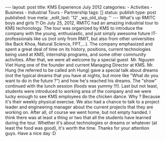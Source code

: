--- layout: post title: KMS Experience July 2012 categories: -
Activities - Business - Industrial Tours - Partnership tags: [] status:
publish type: post published: true meta: \_edit\_last: '12'
\_wp\_old\_slug: '' --- What's up RMITC boys and girls ?! On July 25,
2012, RMITC had an amazing industrial tour to KMS techonology. The tour
was organized by KMS to introduce the company with the young,
enthusiastic, and just simply awesome future IT-professionals like us
(not only from RMIT, but also from other universities like Back Khoa,
Natural Science, FPT,...). The company emphasized and spent a great deal
of time on its history, positions, current technologies being used at
KMS, internship programs, and some other community activities. After
that, we were all welcome by a special guest  Mr. Nguyen Viet Hung one
of the founder and current Managing Director at KMS. Mr. Hung (he
referred to be called anh Hung) gave a special talk about dreams (not
the typical dreams that you have at nights, but more like "What do you
want to do in the future ?") and how he's reached his dreams. The "show"
continued with the lunch session (foods was yummy !!!). Last but not
least, students were introduced to working area of the company and we
were lucky enough to see KMS employees do the chicken dance. Why ?
Because it's their weekly physical exercise. We also had a chance to
talk to a project leader and engineering manager about the current
projects that they are working on. After all, of course we went home,
but not empty handed. I think there was at least a thing or two that all
the students have learned during the tour. Whether it's about
technologies or dreams or whatever (at least the food was good), it's
worth the time. Thanks for your attention guys. Have a nice day :D
